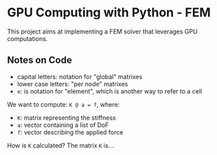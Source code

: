 # GPU Computing with Python - FEM

This project aims at implementing a FEM solver that leverages GPU computations.

## Notes on Code

* capital letters: notation for "global" matrixes
* lower case letters: "per node" matrixes
* `e`: is notation for "element", which is another way to refer to a cell


We want to compute: `K @ a = f`, where:

* `K`: matrix representing the stiffness
* `a`: vector containing a list of DoF
* `f`: vector describing the applied force

How is `K` calculated? The matrix `K` is...